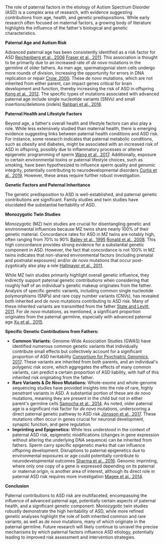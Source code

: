 The role of paternal factors in the etiology of Autism Spectrum Disorder (ASD) is a complex area of research, with evidence suggesting contributions from age, health, and genetic predispositions. While early research often focused on maternal factors, a growing body of literature highlights the influence of the father's biological and genetic characteristics.

**Paternal Age and Autism Risk**

Advanced paternal age has been consistently identified as a risk factor for ASD [Reichenberg et al., 2006](..%2Facademic-search%2F%3Ftype%3Ddoi%26q%3D10.1001/archpsyc.63.9.1026) [Fraser et al., 2011](..%2Facademic-search%2F%3Ftype%3Ddoi%26q%3D10.1017/S095953041100028X). This association is thought to be primarily due to an increased rate of *de novo* mutations in the germline of older fathers. As men age, spermatogonial stem cells undergo more rounds of division, increasing the opportunity for errors in DNA replication or repair [Crow, 2000](..%2Facademic-search%2F%3Ftype%3Ddoi%26q%3D10.1111/j.1420-9101.2000.00030.x). These *de novo* mutations, which are not inherited from either parent, can impact genes critical for brain development and function, thereby increasing the risk of ASD in offspring [Kong et al., 2012](..%2Facademic-search%2F%3Ftype%3Ddoi%26q%3D10.1038/nature11396). The specific types of mutations associated with advanced paternal age include single nucleotide variants (SNVs) and small insertions/deletions (indels) [Rahbari et al., 2016](..%2Facademic-search%2F%3Ftype%3Ddoi%26q%3D10.1038/nature16472).

**Paternal Health and Lifestyle Factors**

Beyond age, a father's overall health and lifestyle factors can also play a role. While less extensively studied than maternal health, there is emerging evidence suggesting links between paternal health conditions and ASD risk. For instance, some research indicates that paternal metabolic conditions, such as obesity and diabetes, might be associated with an increased risk of ASD in offspring, possibly due to inflammatory processes or altered epigenetic programming of sperm [Wang et al., 2017](..%2Facademic-search%2F%3Ftype%3Ddoi%26q%3D10.1007/s13300-017-0205-0). Additionally, exposure to certain environmental toxins or paternal lifestyle choices, such as smoking, have been hypothesized to influence sperm quality and genomic integrity, potentially contributing to neurodevelopmental disorders [Curtis et al., 2019](..%2Facademic-search%2F%3Ftype%3Ddoi%26q%3D10.1007/s13300-019-00624-9). However, these areas require further robust investigation.

**Genetic Factors and Paternal Inheritance**

The genetic predisposition to ASD is well-established, and paternal genetic contributions are significant. Family studies and twin studies have elucidated the substantial heritability of ASD.

**Monozygotic Twin Studies**

Monozygotic (MZ) twin studies are crucial for disentangling genetic and environmental influences because MZ twins share nearly 100% of their genetic material. Concordance rates for ASD in MZ twins are notably high, often ranging from 70% to 90% [Bailey et al., 1995](..%2Facademic-search%2F%3Ftype%3Ddoi%26q%3D10.1016/S0140-6736(95)90009-X) [Ronald et al., 2008](..%2Facademic-search%2F%3Ftype%3Ddoi%26q%3D10.1007/s10643-008-0242-8). This high concordance provides strong evidence for a substantial genetic component in ASD. However, the fact that concordance is not 100% in MZ twins indicates that non-shared environmental factors (including prenatal and postnatal exposures) and/or *de novo* mutations that occur post-zygotically also play a role [Hallmayer et al., 2011](..%2Facademic-search%2F%3Ftype%3Ddoi%26q%3D10.1001/archgenpsychiatry.2011.129).

While MZ twin studies primarily highlight overall genetic influence, they indirectly support paternal genetic contributions when considering that roughly half of an individual's genetic makeup originates from the father. Analysis of specific genetic variants, including common single nucleotide polymorphisms (SNPs) and rare copy number variants (CNVs), has revealed both inherited and *de novo* mutations contributing to ASD risk. Many of these inherited variants are transmitted from the father [State and Levitt, 2011](..%2Facademic-search%2F%3Ftype%3Ddoi%26q%3D10.1038/nrn3052). For *de novo* mutations, as mentioned, a significant proportion originates from the paternal germline, especially with advanced paternal age [Xu et al., 2015](..%2Facademic-search%2F%3Ftype%3Ddoi%26q%3D10.1038/nature15750).

**Specific Genetic Contributions from Fathers:**

*   **Common Variants:** Genome-Wide Association Studies (GWAS) have identified numerous common genetic variants that individually contribute small effects but collectively account for a significant proportion of ASD heritability [Consortium for Psychiatric Genomics, 2017](..%2Facademic-search%2F%3Ftype%3Ddoi%26q%3D10.1038/ng.3971). These variants are inherited from both parents, and an individual's polygenic risk score, which aggregates the effects of many common variants, can predict a certain proportion of ASD liability, with half of this inherited risk originating from the father.
*   **Rare Variants & *De Novo* Mutations:** Whole-exome and whole-genome sequencing studies have provided insights into the role of rare, highly penetrant variants in ASD. A substantial portion of these are *de novo* mutations, meaning they are present in the child but not in either parent's germline cells [Samocha et al., 2014](..%2Facademic-search%2F%3Ftype%3Ddoi%26q%3D10.1038/ng.3050). As noted, older paternal age is a significant risk factor for *de novo* mutations, underscoring a direct paternal genetic pathway to ASD risk [Jónsson et al., 2017](..%2Facademic-search%2F%3Ftype%3Ddoi%26q%3D10.1038/nature21722). These mutations often occur in genes crucial for neuronal development, synaptic function, and gene regulation.
*   **Imprinting and Epigenetics:** While less understood in the context of paternal ASD risk, epigenetic modifications (changes in gene expression without altering the underlying DNA sequence) can be inherited from fathers. Sperm carry specific epigenetic marks that can influence offspring development. Disruptions to paternal epigenetics due to environmental exposures or age could potentially contribute to neurodevelopmental outcomes [Sharma et al., 2016](..%2Facademic-search%2F%3Ftype%3Ddoi%26q%3D10.1038/nrm.2016.142). Genomic imprinting, where only one copy of a gene is expressed depending on its paternal or maternal origin, is another area of interest, although its direct role in paternal ASD risk requires more investigation [Magee et al., 2014](..%2Facademic-search%2F%3Ftype%3Ddoi%26q%3D10.1002/ajmg.b.32230).

**Conclusion**

Paternal contributions to ASD risk are multifaceted, encompassing the influence of advanced paternal age, potentially certain aspects of paternal health, and a significant genetic component. Monozygotic twin studies robustly demonstrate the high heritability of ASD, while more refined genetic analyses highlight the role of both inherited common and rare variants, as well as *de novo* mutations, many of which originate in the paternal germline. Future research will likely continue to unravel the precise mechanisms by which paternal factors influence ASD etiology, potentially leading to improved risk assessment and intervention strategies.